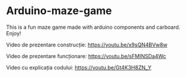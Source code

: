# Arduino-maze-game

This is a fun maze game made with arduino components and carboard. Enjoy!

Video de prezentare construcție: https://youtu.be/x9sQN4BVw8w 

Video de prezentare funcționare: https://youtu.be/sFMINSDa4Wc 

Video cu explicația codului: https://youtu.be/Gt4K3H8ZN_Y 
